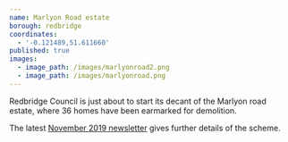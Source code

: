 ```yaml
---
name: Marlyon Road estate
borough: redbridge
coordinates:
  - '-0.121489,51.611660'
published: true
images:
  - image_path: /images/marlyonroad2.png
  - image_path: /images/marlyonroad.png
---
```

Redbridge Council is just about to start its decant of the Marlyon road estate, where 36 homes have been earmarked for demolition. 

The latest [November 2019 newsletter](https://www.redbridge.gov.uk/media/7409/marlyon-road-newsletter-november-2019.pdf) gives further details of the scheme. 
